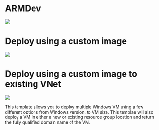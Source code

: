 # ARMDev

<a href="https://portal.azure.com/#create/Microsoft.Template/uri/https%3A%2F%2Fraw.githubusercontent.com%2Fcnomadl%2Farmdev%2Fmaster%2Fazuredeploy.json" target="_blank">
    <img src="http://azuredeploy.net/deploybutton.png"/>
</a>

# Deploy using a custom image
<a href="https://portal.azure.com/#create/Microsoft.Template/uri/https%3A%2F%2Fraw.githubusercontent.com%2Fcnomadl%2Farmdev%2Fmaster%2Fazuredeploy-custom.json" target="_blank">
    <img src="http://azuredeploy.net/deploybutton.png"/>
</a>

# Deploy using a custom image to existing VNet
<a href="https://portal.azure.com/#create/Microsoft.Template/uri/https%3A%2F%2Fraw.githubusercontent.com%2Fcnomadl%2Farmdev%2Fmaster%2Fazuredeploycustomvnet.json" target="_blank">
    <img src="http://azuredeploy.net/deploybutton.png"/>
</a>

This template allows you to deploy multiple Windows VM using a few different options from Windows version, to VM size. This templae will also deploy a VM in either a new or existing resource group location and return the fully qualified domain name of the VM.
